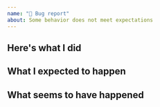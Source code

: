 ```yaml
---
name: "🐞 Bug report"
about: Some behavior does not meet expectations
---
```


## Here's what I did

## What I expected to happen

## What seems to have happened

<!--

Please provide your dependency tree as an attachment unless not applicable.
Feel free to omit sensitive information.

npm: `$ npm ls`
yarn: `$ yarn list`

-->
